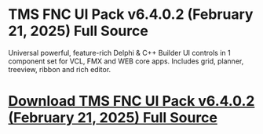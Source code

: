 # TMS FNC UI Pack v6.4.0.2 (February 21, 2025) Full Source

Universal powerful, feature-rich Delphi & C++ Builder UI controls in 1 component set for VCL, FMX and WEB core apps. Includes grid, planner, treeview, ribbon and rich editor.

# [Download TMS FNC UI Pack v6.4.0.2 (February 21, 2025) Full Source](https://developer.team/delphi/35398-tms-fnc-ui-pack-v6402-february-21-2025-full-source.html)
